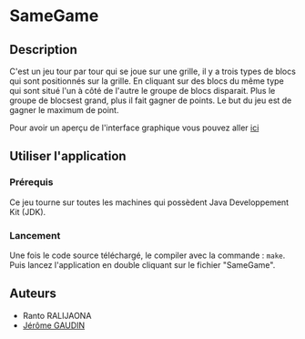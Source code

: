 # SameGame

## Description
C'est un jeu tour par tour qui se joue sur une grille, il y a trois types de blocs qui sont positionnés sur la grille. En cliquant sur des blocs du même type qui sont situé l'un à côté de l'autre le groupe de blocs disparait. Plus le groupe de blocsest grand, plus il fait gagner de points. Le but du jeu est de gagner le maximum de point.

Pour avoir un aperçu de l'interface graphique vous pouvez aller [ici](http://dwarves.iut-fbleau.fr/~gaudin/realisations.html#SameGame)

## Utiliser l'application

### Prérequis
Ce jeu tourne sur toutes les machines qui possèdent Java Developpement Kit (JDK).


### Lancement
Une fois le code source téléchargé, le compiler avec la commande : ```make```. Puis lancez l'application en double cliquant sur le fichier "SameGame".

## Auteurs
- Ranto RALIJAONA
- [Jérôme GAUDIN](https://github.com/JeromeGaudin)
